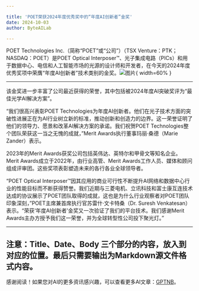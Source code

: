 ```yaml
---

title: 'POET荣获2024年度优秀奖中的“年度AI创新者”金奖'
date: 2024-10-03
author: ByteAILab

---
```


POET Technologies Inc.（简称“POET”或“公司”）（TSX Venture：PTK；NASDAQ：POET）是POET Optical Interposer™、光子集成电路（PICs）和用于数据中心、电信和人工智能市场的光源的设计师和开发者，在今天的2024年度优秀奖项中荣膺“年度AI创新者”技术类别的金奖。![图片](https://ai-techpark.com/wp-content/uploads/2024/10/POET-960x540.jpg){ width=60% }

---
该金奖进一步丰富了公司最近获得的荣誉，其中包括被2024年度AI突破奖评为“最佳光学AI解决方案”。

“我们很高兴表彰POET Technologies为年度AI创新者。他们在光子技术方面的突破性进展正在为AI行业树立新的标准，推动创新和创造力的边界。这一荣誉证明了他们的领导力、愿景和改革AI解决方案的承诺。我们祝贺POET Technologies整个团队荣获这一当之无愧的成就，”Merit Awards执行董事玛丽·桑德（Marie Zander）表示。

2023年的Merit Awards获奖公司包括英伟达、英特尔和甲骨文等知名企业。Merit Awards成立于2022年，由行业高管、Merit Awards工作人员、媒体和顾问组成评审团。这些奖项表彰塑造未来的各行各业全球领导者。

“POET Optical Interposer™因其应用的商业可行性不断提升AI网络和数据中心行业的性能目标而不断获得赞誉。我们近期与三菱电机、立讯科技和富士康互连技术达成的协议展示了POET团队取得的成就，这也是为什么行业观察者对POET团队印象深刻，”POET主席兼首席执行官苏雷什·文卡特桑（Dr. Suresh Venkatesan）表示。“荣获‘年度AI创新者’金奖又一次验证了我们的平台技术。我们感谢Merit Awards主办方授予我们这一荣誉，并为全球转型性公司投下聚光灯。”

---

注意：Title、Date、Body 三个部分的内容，放入到对应的位置。最后只需要输出为Markdown源文件格式内容。
---
感谢阅读！如果您对AI的更多资讯感兴趣，可以查看更多AI文章：[GPTNB](https://gptnb.com)。
